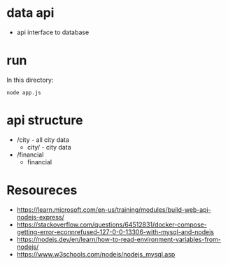 # data api
- api interface to database

# run
In this directory:
```
node app.js
```

# api structure
- /city - all city data
  - city/<city> - city data
- /financial
  - financial

# Resoureces
- https://learn.microsoft.com/en-us/training/modules/build-web-api-nodejs-express/
- https://stackoverflow.com/questions/64512831/docker-compose-getting-error-econnrefused-127-0-0-13306-with-mysql-and-nodejs
- https://nodejs.dev/en/learn/how-to-read-environment-variables-from-nodejs/
- https://www.w3schools.com/nodejs/nodejs_mysql.asp